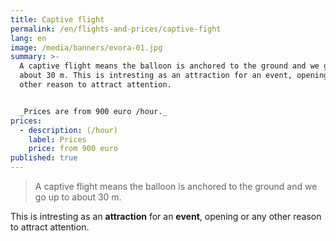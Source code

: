 ```yaml
---
title: Captive flight
permalink: /en/flights-and-prices/captive-fight
lang: en
image: /media/banners/evora-01.jpg
summary: >-
  A captive flight means the balloon is anchored to the ground and we go up to
  about 30 m. This is intresting as an attraction for an event, opening or any
  other reason to attract attention.


  _Prices are from 900 euro /hour._
prices:
  - description: (/hour)
    label: Prices
    price: from 900 euro
published: true
---
```

> A captive flight means the balloon is anchored to the ground and we go up to about 30 m.

This is intresting as an **attraction** for an **event**, opening or any other reason to attract attention.  
